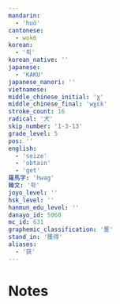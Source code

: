 ```yaml
---
mandarin:
  - 'huò'
cantonese:
  - wok6
korean:
  - '획'
korean_native: ''
japanese:
  - 'KAKU'
japanese_nanori: ''
vietnamese:
middle_chinese_initial: 'ɣ'
middle_chinese_final: 'wɣɛk'
stroke_count: 16
radical: '犬'
skip_number: '1-3-13'
grade_level: 5
pos: ''
english:
  - 'seize'
  - 'obtain'
  - 'get'
羅馬字: 'hwag'
韓文: '확'
joyo_level: ''
hsk_level: ''
hanmun_edu_level: ''
danayo_id: 5060
mc_id: 631
graphemic_classification: '蒦'
stand_in: '獲得'
aliases:
  - '获'
---
```


# Notes

